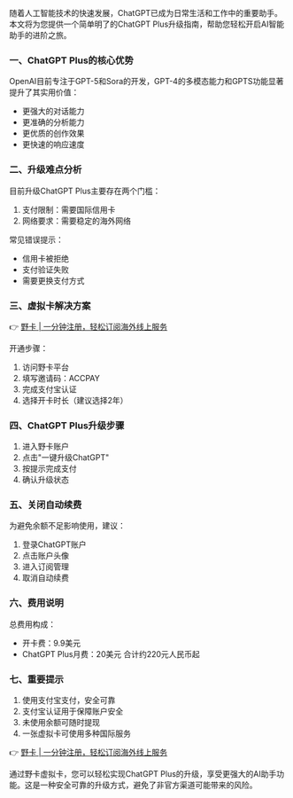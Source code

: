 随着人工智能技术的快速发展，ChatGPT已成为日常生活和工作中的重要助手。本文将为您提供一个简单明了的ChatGPT Plus升级指南，帮助您轻松开启AI智能助手的进阶之旅。

### **一、ChatGPT Plus的核心优势**

OpenAI目前专注于GPT-5和Sora的开发，GPT-4的多模态能力和GPTS功能显著提升了其实用价值：
- 更强大的对话能力
- 更准确的分析能力
- 更优质的创作效果
- 更快速的响应速度

### **二、升级难点分析**

目前升级ChatGPT Plus主要存在两个门槛：
1. 支付限制：需要国际信用卡
2. 网络要求：需要稳定的海外网络

常见错误提示：
- 信用卡被拒绝
- 支付验证失败
- 需要更换支付方式

### **三、虚拟卡解决方案**

👉 [野卡 | 一分钟注册，轻松订阅海外线上服务](https://bit.ly/bewildcard)

开通步骤：
1. 访问野卡平台
2. 填写邀请码：ACCPAY
3. 完成支付宝认证
4. 选择开卡时长（建议选择2年）

### **四、ChatGPT Plus升级步骤**

1. 进入野卡账户
2. 点击"一键升级ChatGPT"
3. 按提示完成支付
4. 确认升级状态

### **五、关闭自动续费**

为避免余额不足影响使用，建议：
1. 登录ChatGPT账户
2. 点击账户头像
3. 进入订阅管理
4. 取消自动续费

### **六、费用说明**

总费用构成：
- 开卡费：9.9美元
- ChatGPT Plus月费：20美元
合计约220元人民币起

### **七、重要提示**

1. 使用支付宝支付，安全可靠
2. 支付宝认证用于保障账户安全
3. 未使用余额可随时提现
4. 一张虚拟卡可使用多种国际服务

👉 [野卡 | 一分钟注册，轻松订阅海外线上服务](https://bit.ly/bewildcard)

通过野卡虚拟卡，您可以轻松实现ChatGPT Plus的升级，享受更强大的AI助手功能。这是一种安全可靠的升级方式，避免了非官方渠道可能带来的风险。